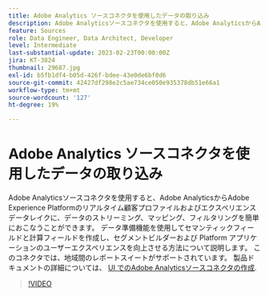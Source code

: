```yaml
---
title: Adobe Analytics ソースコネクタを使用したデータの取り込み
description: Adobe Analyticsソースコネクタを使用すると、Adobe AnalyticsからAdobe Experience Platformのリアルタイム顧客プロファイルおよびエクスペリエンスデータレイクに、データのストリーミング、マッピング、フィルタリングを簡単におこなうことができます。
feature: Sources
role: Data Engineer, Data Architect, Developer
level: Intermediate
last-substantial-update: 2023-02-23T00:00:00Z
jira: KT-3824
thumbnail: 29687.jpg
exl-id: b5fb1df4-b05d-426f-bdee-43e0de6bf0d6
source-git-commit: 42427df298e2c5ae734ce050e935378db51e66a1
workflow-type: tm+mt
source-wordcount: '127'
ht-degree: 19%

---
```


# Adobe Analytics ソースコネクタを使用したデータの取り込み

Adobe Analyticsソースコネクタを使用すると、Adobe AnalyticsからAdobe Experience Platformのリアルタイム顧客プロファイルおよびエクスペリエンスデータレイクに、データのストリーミング、マッピング、フィルタリングを簡単におこなうことができます。 データ準備機能を使用してセマンティックフィールドと計算フィールドを作成し、セグメントビルダーおよび Platform アプリケーションのユーザーエクスペリエンスを向上させる方法について説明します。 このコネクタでは、地域間のレポートスイートがサポートされています。 製品ドキュメントの詳細については、 [UI でのAdobe Analyticsソースコネクタの作成](https://experienceleague.adobe.com/docs/experience-platform/sources/ui-tutorials/create/adobe-applications/analytics.html?lang=ja).

>[!VIDEO](https://video.tv.adobe.com/v/29687?quality=12&learn=on)
